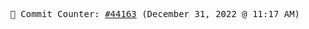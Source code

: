 <p align="center">
    <samp>
        📮 Commit Counter: <a href="https://github.com/Javascript-void0/Javascript-void0/commits/main">#44163</a> (December 31, 2022 @ 11:17 AM)
    </samp>
</p>